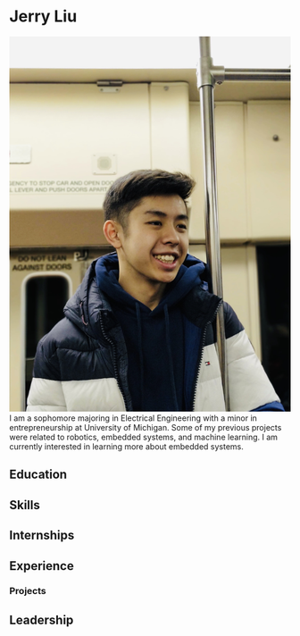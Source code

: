 # Jerry Liu
![Profile](jerry.jpg)
I am a sophomore majoring in Electrical Engineering with a minor in entrepreneurship at University of Michigan. Some of my previous projects were related to robotics, embedded systems, and machine learning. I am currently interested in learning more about embedded systems.

## Education

## Skills

## Internships

## Experience

### Projects

## Leadership

